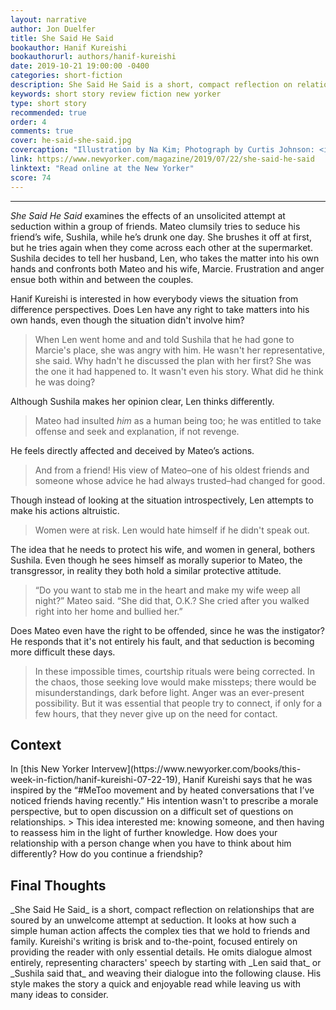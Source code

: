 ```yaml
---
layout: narrative
author: Jon Duelfer
title: She Said He Said
bookauthor: Hanif Kureishi
bookauthorurl: authors/hanif-kureishi
date: 2019-10-21 19:00:00 -0400
categories: short-fiction
description: She Said He Said is a short, compact reflection on relationships that are soured by an unwelcome attempt at seduction. Kureishi's writing is brisk and to-the-point, focused entirely on providing the reader with only the essential details.
keywords: short story review fiction new yorker
type: short story
recommended: true
order: 4
comments: true
cover: he-said-she-said.jpg
covercaption: "Illustration by Na Kim; Photograph by Curtis Johnson: <i>The New Yorker's</i> cover photo."
link: https://www.newyorker.com/magazine/2019/07/22/she-said-he-said
linktext: "Read online at the New Yorker"
score: 74
---
```

<hr/>

_She Said He Said_ examines the effects of an unsolicited attempt at seduction within a group of friends. Mateo clumsily tries to seduce his friend’s wife, Sushila, while he’s drunk one day. She brushes it off at first, but he tries again when they come across each other at the supermarket. Sushila decides to tell her husband, Len, who takes the matter into his own hands and confronts both Mateo and his wife, Marcie. Frustration and anger ensue both within and between the couples.

Hanif Kureishi is interested in how everybody views the situation from difference perspectives. Does Len have any right to take matters into his own hands, even though the situation didn't involve him?
> When Len went home and and told Sushila that he had gone to Marcie's place, she was angry with him. He wasn't her representative, she said. Why hadn't he discussed the plan with her first? She was the one it had happened to. It wasn't even his story. What did he think he was doing?

Although Sushila makes her opinion clear, Len thinks differently.
> Mateo had insulted *him* as a human being too; he was entitled to take offense and seek and explanation, if not revenge.

He feels directly affected and deceived by Mateo’s actions.
> And from a friend! His view of Mateo–one of his oldest friends and someone whose advice he had always trusted–had changed for good.

Though instead of looking at the situation introspectively, Len attempts to make his actions altruistic.
> Women were at risk. Len would hate himself if he didn't speak out.

The idea that he needs to protect his wife, and women in general, bothers Sushila. Even though he sees himself as morally superior to Mateo, the transgressor, in reality they both hold a similar protective attitude.
> “Do you want to stab me in the heart and make my wife weep all night?” Mateo said. “She did that, O.K.? She cried after you walked right into her home and bullied her.”

Does Mateo even have the right to be offended, since he was the instigator? He responds that it's not entirely his fault, and that seduction is becoming more difficult these days.
> In these impossible times, courtship rituals were being corrected. In the chaos, those seeking love would make missteps; there would be misunderstandings, dark before light. Anger was an ever-present possibility. But it was essential that people try to connect, if only for a few hours, that they never give up on the need for contact.

<h2><strong>Context</strong></h2>
In [this New Yorker Intervew](https://www.newyorker.com/books/this-week-in-fiction/hanif-kureishi-07-22-19), Hanif Kureishi says that he was inspired by the “#MeToo movement and by heated conversations that I’ve noticed friends having recently.” His intention wasn't to prescribe a morale perspective, but to open discussion on a difficult set of questions on relationships.
> This idea interested me: knowing someone, and then having to reassess him in the light of further knowledge. How does your relationship with a person change when you have to think about him differently? How do you continue a friendship?

<h2><strong>Final Thoughts</strong></h2>
_She Said He Said_ is a short, compact reflection on relationships that are soured by an unwelcome attempt at seduction. It looks at how such a simple human action affects the complex ties that we hold to friends and family. Kureishi's writing is brisk and to-the-point, focused entirely on providing the reader with only essential details. He omits dialogue almost entirely, representing characters' speech by starting with _Len said that_ or _Sushila said that_ and weaving their dialogue into the following clause. His style makes the story a quick and enjoyable read while leaving us with many ideas to consider.